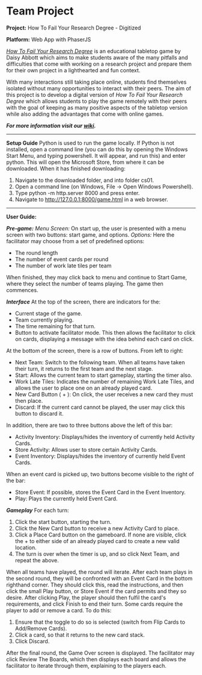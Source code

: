 # Team Project

  

**Project:** How To Fail Your Research Degree - Digitized

  

**Platform:** Web App with PhaserJS

  

[*How To Fail Your Research Degree*](http://howtofailyourresearchdegree.com/) is an educational tabletop game by Daisy Abbott which aims to make students aware of the many pitfalls and difficulties that come with working on a research project and prepare them for their own project in a lighthearted and fun context.

  

With many interactions still taking place online, students find themselves isolated without many opportunities to interact with their peers. The aim of this project is to develop a digital version of *How To Fail Your Research Degree* which allows students to play the game remotely with their peers with the goal of keeping as many positive aspects of the tabletop version while also adding the advantages that come with online games.

  

***For more information visit our [wiki](https://stgit.dcs.gla.ac.uk/team-project-h/2021/cs01/cs01-main/-/wikis/home).***

  

<hr>

**Setup Guide**
Python is used to run the game locally. If Python is not installed, open a command line (you can do this by opening the Windows Start Menu, and typing powershell. It will appear, and run this) and enter python. This will open the Microsoft Store, from where it can be downloaded. When it has finished downloading:

1. Navigate to the downloaded folder, and into folder cs01. 
2. Open a command line (on Windows, File -> Open Windows Powershell).
3. Type python -m http.server 8000 and press enter.
4. Navigate to http://127.0.0.1:8000/game.html in a web browser.
 
<hr> 

**User Guide:**

***Pre-game:***
*Menu Screen:* On start up, the user is presented with a menu screen with two buttons: start game, and options.
*Options:* Here the facilitator may choose from a set of predefined options:
* The round length
* The number of event cards per round
* The number of work late tiles per team

When finished, they may click back to menu and continue to Start Game, where they select the number of teams playing. The game then commences.

***Interface***
At the top of the screen, there are indicators for the: 
* Current stage of the game.
* Team currently playing.
* The time remaining for that turn.
* Button to activate facilitator mode. This then allows the facilitator to click on cards, displaying a message with the idea behind each card on click.

At the bottom of the screen, there is a row of buttons. From left to right:
* Next Team: Switch to the following team. When all teams have taken their turn, it returns to the first team and the next stage.
* Start: Allows the current team to start gameplay, starting the timer also.
* Work Late Tiles: Indicates the number of remaining Work Late Tiles, and allows the user to place one on an already played card.
* New Card Button ( + ): On click, the user receives a new card they must then place.
* Discard: If the current card cannot be played, the user may click this button to discard it.

In addition, there are two to three buttons above the left of this bar:
* Activity Inventory: Displays/hides the inventory of currently held Activity Cards.
* Store Activity: Allows user to store certain Activity Cards.
* Event Inventory: Displays/hides the inventory of currently held Event Cards.

When an event card is picked up, two buttons become visible to the right of the bar:
* Store Event: If possible, stores the Event Card in the Event Inventory.
* Play: Plays the currently held Event Card.

***Gameplay***
For each turn:
1. Click the start button, starting the turn.
2. Click the New Card button to receive a new Activity Card to place.
3. Click a Place Card button on the gameboard. If none are visible, click the + to either side of an already played card to create a new valid location.
4. The turn is over when the timer is up, and so click Next Team, and repeat the above.

When all teams have played, the round will iterate. After each team plays in the second round, they will be confronted with an Event Card in the bottom righthand corner. They should click this, read the instructions, and then click the small Play button, or Store Event if the card permits and they so desire. After clicking Play, the player should then fulfil the card's requirements, and click Finish to end their turn. Some cards require the player to add or remove a card. To do this:
 1. Ensure that the toggle to do so is selected (switch from Flip Cards to Add/Remove Cards). 
 2. Click a card, so that it returns to the new card stack.
 3. Click Discard. 

After the final round, the Game Over screen is displayed. The facilitator may click Review The Boards, which then displays each board and allows the facilitator to iterate through them, explaining to the players each.
